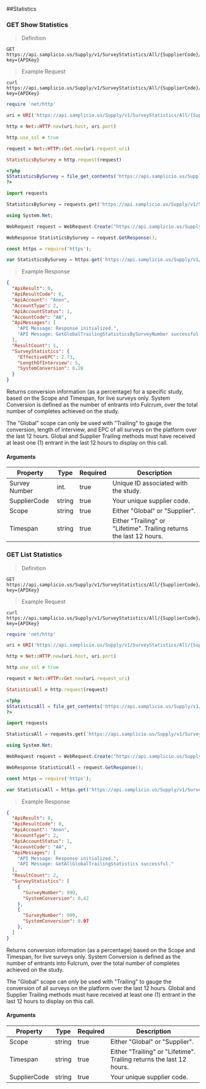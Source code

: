 ##Statistics

### GET Show Statistics

> Definition 

```plaintext
GET  https://api.samplicio.us/Supply/v1/SurveyStatistics/All/{SupplierCode}/{Scope}/{Timespan}?key={APIKey}
```
> Example Request

```shell
curl https://api.samplicio.us/Supply/v1/SurveyStatistics/All/{SupplierCode}/{Scope}/{Timespan}?key={APIKey}
```

```ruby
require 'net/http'

uri = URI('https://api.samplicio.us/Supply/v1/SurveyStatistics/All/{SupplierCode}/{Scope}/{Timespan}?key={APIKey}')

http = Net::HTTP.new(uri.host, uri.port)

http.use_ssl = true

request = Net::HTTP::Get.new(uri.request_uri)

StatisticsBySurvey = http.request(request) 
```

```php
<?php
$StatisticsBySurvey = file_get_contents('https://api.samplicio.us/Supply/v1/SurveyStatistics/BySurveyNumber/{SurveyNumber}/{SupplierCode}/{Scope}/{Timespan}?key={APIKey}');
?>
```

```python
import requests

StatisticsBySurvey = requests.get('https://api.samplicio.us/Supply/v1/SurveyStatistics/BySurveyNumber/{SurveyNumber}/{SupplierCode}/{Scope}/{Timespan}?key={APIKey}')
```
```csharp
using System.Net;

WebRequest request = WebRequest.Create("https://api.samplicio.us/Supply/v1/SurveyStatistics/BySurveyNumber/{SurveyNumber}/{SupplierCode}/{Scope}/{Timespan}?key={APIKey}");

WebResponse StatisticsBySurvey = request.GetResponse();
```
```javascript
const https = require('https');

var StatisticsBySurvey = https.get('https://api.samplicio.us/Supply/v1/SurveyStatistics/BySurveyNumber/{SurveyNumber}/{SupplierCode}/{Scope}/{Timespan}?key={APIKey}');
```

> Example Response

```json 
{
  "ApiResult": 0,
  "ApiResultCode": 0,
  "ApiAccount": "Anon",
  "AccountType": 2,
  "ApiAccountStatus": 1,
  "AccountCode": "AA",
  "ApiMessages": [
    "API Message: Response initialized.",
    "API Message: GetGlobalTrailingStatisticsBySurveyNumber successful."
  ],
  "ResultCount": 1,
  "SurveyStatistics": {
    "EffectiveEPC": 2.73,
    "LengthOfInterview": 5,
    "SystemConversion": 0.28
  }
}
```

Returns conversion information (as a percentage) for a specific study, based on the Scope and Timespan, for live surveys only. System Conversion is defined as the number of entrants into Fulcrum, over the total number of completes achieved on the study.   

<aside class="notice">The "Global" scope can only be used with "Trailing" to gauge the conversion, length of interview, and EPC of all surveys on the platform over the last 12 hours. Global and Supplier Trailing methods must have received at least one (1) entrant in the last 12 hours to display on this call.</aside>

#### Arguments

| Property                     | Type     | Required | Description                                                                                                                                  |
|------------------------------|----------|----------|----------------------------------------------------------------------------------------------------------------------------------------------|
| Survey Number                | int.     | true     | Unique ID associated with the study.                                                        |
| SupplierCode                 | string   | true     | Your unique supplier code.                                                        |
| Scope                        | string   | true     | Either "Global" or "Supplier".                                                             |
| Timespan                     | string   | true     | Either "Trailing" or "Lifetime". Trailing returns the last 12 hours.                                                            |

### GET List Statistics

> Definition 

```plaintext
GET  https://api.samplicio.us/Supply/v1/SurveyStatistics/All/{SupplierCode}/{Scope}/{Timespan}?key={APIKey}
```
> Example Request

```shell
curl https://api.samplicio.us/Supply/v1/SurveyStatistics/All/{SupplierCode}/{Scope}/{Timespan}?key={APIKey}
```

```ruby
require 'net/http'

uri = URI('https://api.samplicio.us/Supply/v1/SurveyStatistics/All/{SupplierCode}/{Scope}/{Timespan}?key={APIKey}')

http = Net::HTTP.new(uri.host, uri.port)

http.use_ssl = true

request = Net::HTTP::Get.new(uri.request_uri)

StatisticsAll = http.request(request) 
```

```php
<?php
$StatisticsAll = file_get_contents('https://api.samplicio.us/Supply/v1/SurveyStatistics/All/{SupplierCode}/{Scope}/{Timespan}?key={APIKey}');
?>
```

```python
import requests

StatisticsAll = requests.get('https://api.samplicio.us/Supply/v1/SurveyStatistics/All/{SupplierCode}/{Scope}/{Timespan}?key={APIKey}')
```
```csharp
using System.Net;

WebRequest request = WebRequest.Create("https://api.samplicio.us/Supply/v1/SurveyStatistics/All/{SupplierCode}/{Scope}/{Timespan}?key={APIKey}");

WebResponse StatisticsAll = request.GetResponse();
```
```javascript
const https = require('https');

var StatisticsAll = https.get('https://api.samplicio.us/Supply/v1/SurveyStatistics/All/{SupplierCode}/{Scope}/{Timespan}?key={APIKey}');
```

> Example Response

```json 
{
  "ApiResult": 0,
  "ApiResultCode": 0,
  "ApiAccount": "Anon",
  "AccountType": 2,
  "ApiAccountStatus": 1,
  "AccountCode": "AA",
  "ApiMessages": [
    "API Message: Response initialized.",
    "API Message: GetAllGlobalTrailingStatistics successful."
  ],
  "ResultCount": 2,
  "SurveyStatistics": [
    {
      "SurveyNumber": 999,
      "SystemConversion": 0.42
    },
    {
      "SurveyNumber": 999,
      "SystemConversion": 0.07
    },
  ]
}    
```

Returns conversion information (as a percentage) based on the Scope and Timespan, for live surveys only. System Conversion is defined as the number of entrants into Fulcrum, over the total number of completes achieved on the study.   

<aside class="notice">The "Global" scope can only be used with "Trailing" to gauge the conversion of all surveys on the platform over the last 12 hours. Global and Supplier Trailing methods must have received at least one (1) entrant in the last 12 hours to display on this call.</aside>

#### Arguments

| Property                     | Type     | Required | Description                                                                                                                                  |
|------------------------------|----------|----------|----------------------------------------------------------------------------------------------------------------------------------------------|
| Scope                        | string   | true     | Either "Global" or "Supplier".                                                             |
| Timespan                     | string   | true     | Either "Trailing" or "Lifetime". Trailing returns the last 12 hours.                                                            |
| SupplierCode                 | string   | true     | Your unique supplier code.                                                        |                                                      |